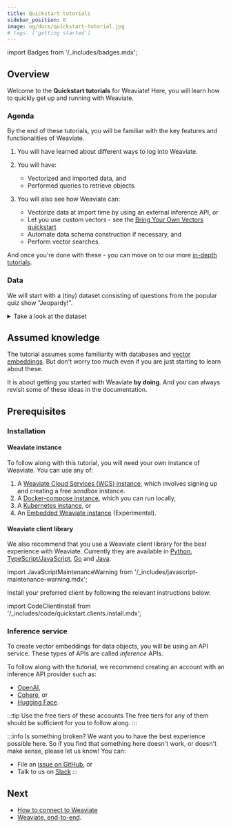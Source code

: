 ```yaml
---
title: Quickstart tutorials
sidebar_position: 0
image: og/docs/quickstart-tutorial.jpg
# tags: ['getting started']
---
```

import Badges from '/_includes/badges.mdx';

<Badges/>

## Overview

Welcome to the **Quickstart tutorials** for Weaviate! Here, you will learn how to quickly get up and running with Weaviate.

### Agenda

By the end of these tutorials, you will be familiar with the key features and functionalities of Weaviate.

1. You will have learned about different ways to log into Weaviate.

1. You will have:
    - Vectorized and imported data, and
    - Performed queries to retrieve objects.

1. You will also see how Weaviate can:
    - Vectorize data at import time by using an external inference API, or
    - Let you use custom vectors - see the [Bring Your Own Vectors quickstart](./custom-vectors.mdx)
    - Automate data schema construction if necessary, and
    - Perform vector searches.

And once you're done with these - you can move on to our more [in-depth tutorials](../tutorials/index.md).

### Data

We will start with a (tiny) dataset consisting of questions from the popular quiz show "Jeopardy!".

<details>
  <summary>Take a look at the dataset</summary>

|    | Category   | Question                                                                                                          | Answer                  |
|---:|:-----------|:------------------------------------------------------------------------------------------------------------------|:------------------------|
|  0 | SCIENCE    | This organ removes excess glucose from the blood & stores it as glycogen                                          | Liver                   |
|  1 | ANIMALS    | It's the only living mammal in the order Proboseidea                                                              | Elephant                |
|  2 | ANIMALS    | The gavial looks very much like a crocodile except for this bodily feature                                        | the nose or snout       |
|  3 | ANIMALS    | Weighing around a ton, the eland is the largest species of this animal in Africa                                  | Antelope                |
|  4 | ANIMALS    | Heaviest of all poisonous snakes is this North American rattlesnake                                               | the diamondback rattler |
|  5 | SCIENCE    | 2000 news: the Gunnison sage grouse isn't just another northern sage grouse, but a new one of this classification | species                 |
|  6 | SCIENCE    | A metal that is "ductile" can be pulled into this while cold & under pressure                                     | wire                    |
|  7 | SCIENCE    | In 1953 Watson & Crick built a model of the molecular structure of this, the gene-carrying substance              | DNA                     |
|  8 | SCIENCE    | Changes in the tropospheric layer of this are what gives us weather                                               | the atmosphere          |
|  9 | SCIENCE    | In 70-degree air, a plane traveling at about 1,130 feet per second breaks it                                      | Sound barrier           |

</details>

## Assumed knowledge

The tutorial assumes some familiarity with databases and [vector embeddings](/blog/vector-embeddings-explained). But don't worry too much even if you are just starting to learn about these.

It is about getting you started with Weaviate **by doing**. And you can always revisit some of these ideas in the documentation.

## Prerequisites

### Installation

#### Weaviate instance

To follow along with this tutorial, you will need your own instance of Weaviate. You can use any of:
1. A [Weaviate Cloud Services (WCS) instance](../../wcs/quickstart.mdx), which involves signing up and creating a free *sandbox* instance.
1. A [Docker-compose instance](../installation/docker-compose.md), which you can run locally,
1. A [Kubernetes instance](../installation/kubernetes.md), or
1. An [Embedded Weaviate instance](../installation/embedded.md) (Experimental).

#### Weaviate client library

We also recommend that you use a Weaviate client library for the best experience with Weaviate. Currently they are available in [Python](../client-libraries/python.md), [TypeScript/JavaScript](../client-libraries/typescript.mdx), [Go](../client-libraries/go.md) and [Java](../client-libraries/go.md).

import JavaScriptMaintenanceWarning from '/_includes/javascript-maintenance-warning.mdx';

<JavaScriptMaintenanceWarning />

Install your preferred client by following the relevant instructions below:

import CodeClientInstall from '/_includes/code/quickstart.clients.install.mdx';

<CodeClientInstall />

### Inference service

To create vector embeddings for data objects, you will be using an API service. These types of APIs are called *inference* APIs.

To follow along with the tutorial, we recommend creating an account with an inference API provider such as:
* [OpenAI](https://platform.openai.com/docs/guides/embeddings),
* [Cohere](https://docs.cohere.ai/reference/embed), or
* [Hugging Face](https://huggingface.co/docs/api-inference/index).

:::tip Use the free tiers of these accounts
The free tiers for any of them should be sufficient for you to follow along.
:::

:::info Is something broken?
We want you to have the best experience possible here. So if you find that something here doesn't work, or doesn't make sense, please let us know! You can:
- File an [issue on GitHub](https://github.com/weaviate/weaviate-io/issues), or
- Talk to us on [Slack](https://weaviate.io/slack)
:::

## Next

- [How to connect to Weaviate](./connect.mdx)
- [Weaviate, end-to-end](./end-to-end.md).
